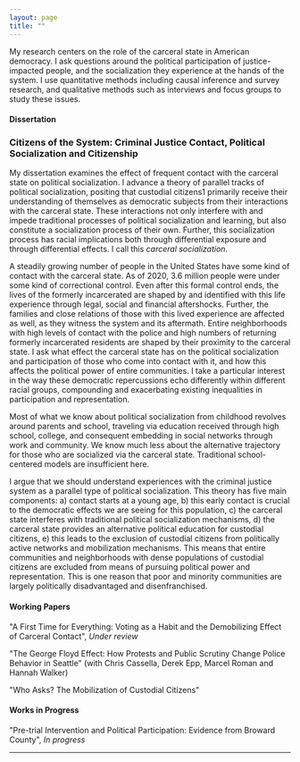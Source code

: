 ```yaml
---
layout: page
title: ""
---
```


My research centers on the role of the carceral state in American democracy. I ask questions around the political participation of justice-impacted people, and the socialization they experience at the hands of the system. I use quantitative methods including causal inference and survey research, and qualitative methods such as interviews and focus groups to study these issues.

#### Dissertation

### Citizens of the System: Criminal Justice Contact, Political Socialization and Citizenship

My dissertation examines the effect of frequent contact with the carceral state on political socialization. I advance a theory of parallel tracks of political socialization, positing that custodial citizens1 primarily receive their understanding of themselves as democratic subjects from their interactions with the carceral state. These interactions not only interfere with and impede traditional processes of political socialization and learning, but also constitute a socialization process of their own. Further, this socialization process has racial implications both through differential exposure and through differential effects. I call this *carceral socialization*.

A steadily growing number of people in the United States have some kind of contact with the carceral state. As of 2020, 3.6 million people were under some kind of correctional control. Even after this formal control ends, the lives of the formerly incarcerated are shaped by and identified with this life experience through legal, social and financial aftershocks. Further, the families and close relations of those with this lived experience are affected as well, as they witness the system and its aftermath. Entire neighborhoods with high levels of contact with the police and high numbers of returning formerly incarcerated residents are shaped by their proximity to the carceral state. I ask what effect the carceral state has on the political socialization and participation of those who come into contact with it, and how this affects the political power of entire communities. I take a particular interest in the way these democratic repercussions echo differently within different racial groups, compounding and exacerbating existing inequalities in participation and representation.

Most of what we know about political socialization from childhood revolves around parents and school, traveling via education received through high school, college, and consequent embedding in social networks through work and community. We know much less about the alternative trajectory for those who are socialized via the carceral state. Traditional school-centered models are insufficient here.

I argue that we should understand experiences with the criminal justice system as a parallel type of political socialization. This theory has five main components: a) contact starts at a young age, b) this early contact is crucial to the democratic effects we are seeing for this population, c) the carceral state interferes with traditional political socialization mechanisms, d) the carceral state provides an alternative political education for custodial citizens, e) this leads to the exclusion of custodial citizens from politically active networks and mobilization mechanisms. This means that entire communities and neighborhoods with dense populations of custodial citizens are excluded from means of pursuing political power and representation. This is one reason that poor and minority communities are largely politically disadvantaged and disenfranchised.

#### Working Papers

"A First Time for Everything: Voting as a Habit and the Demobilizing Effect of Carceral Contact", *Under review*

"The George Floyd Effect: How Protests and Public Scrutiny Change Police Behavior in Seattle" (with Chris Cassella, Derek Epp, Marcel Roman and Hannah Walker)

"Who Asks? The Mobilization of Custodial Citizens"

#### Works in Progress

"Pre-trial Intervention and Political Participation: Evidence from Broward County", *In progress*

---

